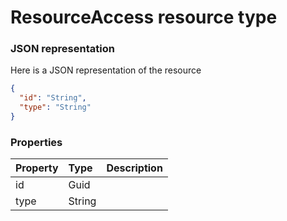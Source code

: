 # ResourceAccess resource type



### JSON representation

Here is a JSON representation of the resource

```json
{
  "id": "String",
  "type": "String"
}

```
### Properties
| Property	   | Type	|Description|
|:---------------|:--------|:----------|
|id|Guid||
|type|String||

<!-- uuid: d6065a15-3b1b-4d21-8298-167553c2f1ed
2015-10-09 18:28:47 UTC -->